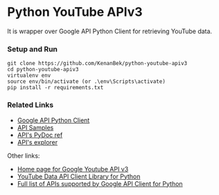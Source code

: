 Python YouTube APIv3
====================

It is wrapper over Google API Python Client for retrieving YouTube data.

### Setup and Run

    git clone https://github.com/KenanBek/python-youtube-apiv3
    cd python-youtube-apiv3
    virtualenv env
    source env/bin/activate (or .\env\Scripts\activate)
    pip install -r requirements.txt

### Related Links

- [Google API Python Client](https://github.com/google/google-api-python-client)
- [API Samples](https://github.com/youtube/api-samples/tree/master/python)
- [API's PyDoc ref](https://developers.google.com/resources/api-libraries/documentation/youtube/v3/python/latest/)
- [API's explorer](https://developers.google.com/apis-explorer/#p/youtube/v3/)

Other links:

- [Home page for Google Youtube API v3](https://developers.google.com/youtube/v3/)
- [YouTube Data API Client Library for Python](https://developers.google.com/api-client-library/python/apis/youtube/v3)
- [Full list of APIs supported by Google API Client for Python](https://developers.google.com/api-client-library/python/apis/)
